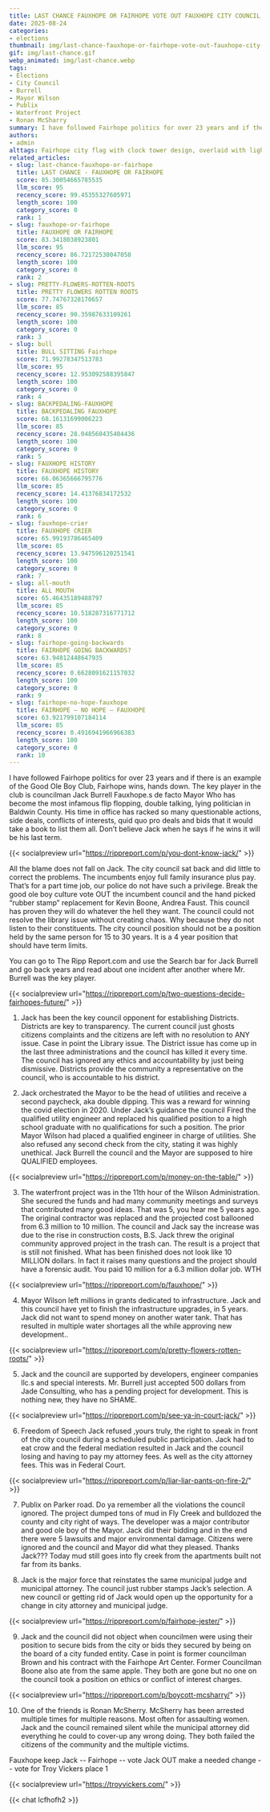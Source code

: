 ```yaml
---
title: LAST CHANCE FAUXHOPE OR FAIRHOPE VOTE OUT FAUXHOPE CITY COUNCIL
date: 2025-08-24
categories:
- elections
thumbnail: img/last-chance-fauxhope-or-fairhope-vote-out-fauxhope-city-council.png
gif: img/last-chance.gif
webp_animated: img/last-chance.webp
tags:
- Elections
- City Council
- Burrell
- Mayor Wilson
- Publix
- Waterfront Project
- Ronan McSharry
summary: I have followed Fairhope politics for over 23 years and if there is an example of the Good Ole Boy Club, Fairhope wins, hands down. The key player in the club is councilman Jack Burrell. Who has become the most infamous flip flopping, double talking, lying politician in Baldwin County. His time in office has racked so many questionable actions, side deals, conflicts of interests, quid quo pro deals and bids that it would take a book to list them all.
authors:
- admin
alttags: Fairhope city flag with clock tower design, overlaid with lightning bolts, symbolizing controversy in local politics
related_articles:
- slug: last-chance-fauxhope-or-fairhope
  title: LAST CHANCE - FAUXHOPE OR FAIRHOPE
  score: 85.30054665785535
  llm_score: 95
  recency_score: 99.45355327605971
  length_score: 100
  category_score: 0
  rank: 1
- slug: fauxhope-or-fairhope
  title: FAUXHOPE OR FAIRHOPE
  score: 83.3418038923801
  llm_score: 95
  recency_score: 86.72172530047058
  length_score: 100
  category_score: 0
  rank: 2
- slug: PRETTY-FLOWERS-ROTTEN-ROOTS
  title: PRETTY FLOWERS ROTTEN ROOTS
  score: 77.74767328170657
  llm_score: 85
  recency_score: 90.35987633109261
  length_score: 100
  category_score: 0
  rank: 3
- slug: bull
  title: BULL SITTING Fairhope
  score: 71.99278347513783
  llm_score: 95
  recency_score: 12.953092588395847
  length_score: 100
  category_score: 0
  rank: 4
- slug: BACKPEDALING-FAUXHOPE
  title: BACKPEDALING FAUXHOPE
  score: 68.16131699006223
  llm_score: 85
  recency_score: 28.048560435404436
  length_score: 100
  category_score: 0
  rank: 5
- slug: FAUXHOPE HISTORY
  title: FAUXHOPE HISTORY
  score: 66.06365666795776
  llm_score: 85
  recency_score: 14.41376834172532
  length_score: 100
  category_score: 0
  rank: 6
- slug: fauxhope-crier
  title: FAUXHOPE CRIER
  score: 65.99193786465409
  llm_score: 85
  recency_score: 13.947596120251541
  length_score: 100
  category_score: 0
  rank: 7
- slug: all-mouth
  title: ALL MOUTH
  score: 65.46435189488797
  llm_score: 85
  recency_score: 10.518287316771712
  length_score: 100
  category_score: 0
  rank: 8
- slug: fairhope-going-backwards
  title: FAIRHOPE GOING BACKWARDS?
  score: 63.94812448647935
  llm_score: 85
  recency_score: 0.6628091621157032
  length_score: 100
  category_score: 0
  rank: 9
- slug: fairhope-no-hope-fauxhope
  title: FAIRHOPE — NO HOPE — FAUXHOPE
  score: 63.921799107184114
  llm_score: 85
  recency_score: 0.4916941966966383
  length_score: 100
  category_score: 0
  rank: 10
---
```

I have followed Fairhope politics for over 23 years and if there is an example of the Good Ole Boy Club, Fairhope wins, hands down. The key player in the club is councilman Jack Burrell Fauxhope.s de facto Mayor Who has become the most infamous flip flopping, double talking, lying politician in Baldwin County. His time in office has racked so many questionable actions, side deals, conflicts of interests, quid quo pro deals and bids that it would take a book to list them all. Don’t believe Jack when he says if he wins it will be his last term.

{{< socialpreview url="https://rippreport.com/p/you-dont-know-jack/" >}}

All the blame does not fall on Jack. The city council sat back and did little to correct the problems. The incumbents enjoy full family insurance plus pay. That’s for a part time job, our police do not have such a privilege. Break the good ole boy culture vote OUT the incumbent council and the hand picked “rubber stamp” replacement for Kevin Boone, Andrea Faust. This council has proven they will do whatever the hell they want. The council could not resolve the library issue without creating chaos. Why because they do not listen to their constituents. The city council position should not be a position held by the same person for 15 to 30 years. It is a 4 year position that should have term limits.

You can go to The Ripp Report.com and use the Search bar for Jack Burrell and go back years and read about one incident after another where Mr. Burrell was the key player.

{{< socialpreview url="https://rippreport.com/p/two-questions-decide-fairhopes-future/" >}}

1. Jack has been the key council opponent for establishing Districts. Districts are key to transparency. The current council just ghosts citizens complaints and the citizens are left with no resolution to ANY issue. Case in point the Library issue. The District issue has come up in the last three administrations and the council has killed it every time. The council has ignored any ethics and accountability by just being dismissive.
Districts provide the community a representative on the council, who is accountable to his district.

2. Jack orchestrated the Mayor to be the head of utilities and receive a second paycheck, aka double dipping. This was a reward for winning the covid election in 2020. Under Jack’s guidance the council Fired the qualified utility engineer and replaced his qualified position to a high school graduate with no qualifications for such a position. The prior Mayor Wilson had placed a qualified engineer in charge of utilities. She also refused any second check from the city, stating it was highly unethical. Jack Burrell the council and the Mayor are supposed to hire QUALIFIED employees.

{{< socialpreview url="https://rippreport.com/p/money-on-the-table/" >}}

3. The waterfront project was in the 11th hour of the Wilson Administration. She secured the funds and had many community meetings and surveys that contributed many good ideas. That was 5, you hear me 5 years ago. The original contractor was replaced and the projected cost ballooned from 6.3 million to 10 million. The council and Jack say the increase was due to the rise in construction costs, B.S. Jack threw the original community approved project in the trash can. The result is a project that is still not finished. What has been finished does not look like 10 MILLION dollars. In fact it raises many questions and the project should have a forensic audit. You paid 10 million for a 6.3 million dollar job. WTH

{{< socialpreview url="https://rippreport.com/p/fauxhope/" >}}

4. Mayor Wilson left millions in grants dedicated to infrastructure. Jack and this council have yet to finish the infrastructure upgrades, in 5 years. Jack did not want to spend money on another water tank. That has resulted in multiple water shortages all the while approving new development..

{{< socialpreview url="https://rippreport.com/p/pretty-flowers-rotten-roots/" >}}

5. Jack and the council are supported by developers, engineer companies llc.s and special interests.
Mr. Burrell just accepted 500 dollars from Jade Consulting, who has a pending project for development. This is nothing new, they have no SHAME.

{{< socialpreview url="https://rippreport.com/p/see-ya-in-court-jack/" >}}

6. Freedom of Speech Jack refused ,yours truly, the right to speak in front of the city council during a scheduled public participation. Jack had to eat crow and the federal mediation resulted in Jack and the council losing and having to pay my attorney fees. As well as the city attorney fees. This was in Federal Court.

{{< socialpreview url="https://rippreport.com/p/liar-liar-pants-on-fire-2/" >}}

7. Publix on Parker road. Do ya remember all the violations the council ignored. The project dumped tons of mud in Fly Creek and bulldozed the county and city right of ways. The developer was a major contributor and good ole boy of the Mayor. Jack did their bidding and in the end there were 5 lawsuits and major environmental damage. Citizens were ignored and the council and Mayor did what they pleased. Thanks Jack??? Today mud still goes into fly creek from the apartments built not far from its banks.

8. Jack is the major force that reinstates the same municipal judge and municipal attorney. The council just rubber stamps Jack’s selection. A new council or getting rid of Jack would open up the opportunity for a change in city attorney and municipal judge.

{{< socialpreview url="https://rippreport.com/p/fairhope-jester/" >}}

9. Jack and the council did not object when councilmen were using their position to secure bids from the city or bids they secured by being on the board of a city funded entity. Case in point is former councilman Brown and his contract with the Fairhope Art Center. Former Councilman Boone also ate from the same apple. They both are gone but no one on the council took a position on ethics or conflict of interest charges.

{{< socialpreview url="https://rippreport.com/p/boycott-mcsharry/" >}}

10. One of the friends is Ronan McSherry. McSherry has been arrested multiple times for multiple reasons. Most often for assaulting women. Jack and the council remained silent while the municipal attorney did everything he could to cover-up any wrong doing. They both failed the citizens of the community and the multiple victims.

Fauxhope keep Jack -- Fairhope -- vote Jack OUT make a needed change -- vote for Troy Vickers place 1

{{< socialpreview url="https://troyvickers.com/" >}}

{{< chat lcfhofh2 >}}